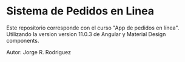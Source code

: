 # Sistema de Pedidos en Linea

Este repositorio corresponde con el curso "App de pedidos en línea". Utilizando la version version 11.0.3 de Angular y Material Design components.

Autor: Jorge R. Rodriguez
